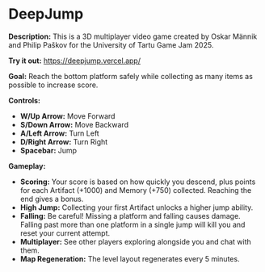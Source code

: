 # DeepJump

**Description:**
This is a 3D multiplayer video game created by Oskar Männik and Philip Paškov for the University of Tartu Game Jam 2025.

**Try it out:**
https://deepjump.vercel.app/

**Goal:**
Reach the bottom platform safely while collecting as many items as possible to increase score.

**Controls:**
*   **W/Up Arrow:** Move Forward
*   **S/Down Arrow:** Move Backward
*   **A/Left Arrow:** Turn Left
*   **D/Right Arrow:** Turn Right
*   **Spacebar:** Jump


**Gameplay:**
*   **Scoring:** Your score is based on how quickly you descend, plus points for each Artifact (+1000) and Memory (+750) collected. Reaching the end gives a bonus.
*   **High Jump:** Collecting your first Artifact unlocks a higher jump ability.
*   **Falling:** Be careful! Missing a platform and falling causes damage. Falling past more than one platform in a single jump will kill you and reset your current attempt.
*   **Multiplayer:** See other players exploring alongside you and chat with them.
*   **Map Regeneration:** The level layout regenerates every 5 minutes.
 